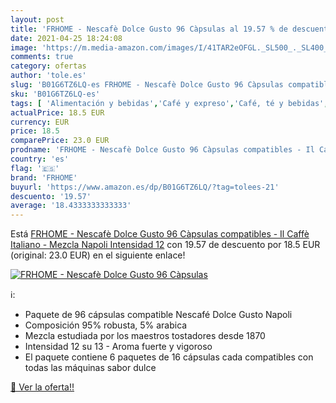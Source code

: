 ```yaml
---
layout: post
title: 'FRHOME - Nescafè Dolce Gusto 96 Càpsulas al 19.57 % de descuento'
date: 2021-04-25 18:24:08
image: 'https://m.media-amazon.com/images/I/41TAR2eOFGL._SL500_._SL400_.jpg'
comments: true
category: ofertas
author: 'tole.es'
slug: 'B01G6TZ6LQ-es FRHOME - Nescafè Dolce Gusto 96 Càpsulas compatibles - Il...'
sku: 'B01G6TZ6LQ-es'
tags: [ 'Alimentación y bebidas','Café y expreso','Café, té y bebidas','Cápsulas de café','dolce','frhome','gusto', ]
actualPrice: 18.5 EUR
currency: EUR
price: 18.5
comparePrice: 23.0 EUR
prodname: 'FRHOME - Nescafè Dolce Gusto 96 Càpsulas compatibles - Il Caffè Italiano - Mezcla Napoli Intensidad 12'
country: 'es'
flag: '🇪🇸'
brand: 'FRHOME'
buyurl: 'https://www.amazon.es/dp/B01G6TZ6LQ/?tag=tolees-21'
descuento: '19.57'
average: '18.4333333333333'
---
```


Está [FRHOME - Nescafè Dolce Gusto 96 Càpsulas compatibles - Il Caffè Italiano - Mezcla Napoli Intensidad 12](https://www.amazon.es/dp/B01G6TZ6LQ/?tag=tolees-21) con 19.57 de descuento por 18.5 EUR (original: 23.0 EUR) en el siguiente enlace!

[![FRHOME - Nescafè Dolce Gusto 96 Càpsulas](https://m.media-amazon.com/images/I/41TAR2eOFGL._SL500_._SL400_.jpg)](https://www.amazon.es/dp/B01G6TZ6LQ/?tag=tolees-21)

ℹ️:

- Paquete de 96 cápsulas compatible Nescafé Dolce Gusto Napoli
- Composición 95% robusta, 5% arabica
- Mezcla estudiada por los maestros tostadores desde 1870
- Intensidad 12 su 13 - Aroma fuerte y vigoroso
- El paquete contiene 6 paquetes de 16 cápsulas cada compatibles con todas las máquinas sabor dulce

[🛒 Ver la oferta!!](https://www.amazon.es/dp/B01G6TZ6LQ/?tag=tolees-21)
